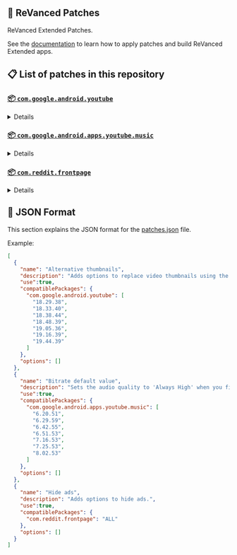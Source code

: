 ## 🧩 ReVanced Patches

ReVanced Extended Patches. 

See the [documentation](https://github.com/inotia00/revanced-documentation#readme) to learn how to apply patches and build ReVanced Extended apps.

## 📋 List of patches in this repository

### [📦 `com.google.android.youtube`](https://play.google.com/store/apps/details?id=com.google.android.youtube)
<details>

| 💊 Patch | 📜 Description | 🏹 Target Version |
|:--------:|:--------------:|:-----------------:|
| `Alternative thumbnails` | Adds options to replace video thumbnails using the DeArrow API or image captures from the video. | 18.29.38 ~ 19.44.39 |
| `Ambient mode control` | Adds options to disable Ambient mode and to bypass Ambient mode restrictions. | 18.29.38 ~ 19.44.39 |
| `Bypass URL redirects` | Adds an option to bypass URL redirects and open the original URL directly. | 18.29.38 ~ 19.44.39 |
| `Bypass image region restrictions` | Adds an option to use a different host for static images, so that images blocked in some countries can be received. | 18.29.38 ~ 19.44.39 |
| `Change layout` | Adds an option to change the dp in order to use a tablet or phone layout. | 18.29.38 ~ 19.44.39 |
| `Change live ring click action` | Adds an option to open the channel instead of the live stream when clicking on the live ring. | 18.29.38 ~ 19.44.39 |
| `Change player flyout menu toggles` | Adds an option to use text toggles instead of switch toggles within the additional settings menu. | 18.29.38 ~ 19.44.39 |
| `Change share sheet` | Adds an option to change the in-app share sheet to the system share sheet. | 18.29.38 ~ 19.44.39 |
| `Change start page` | Adds an option to set which page the app opens in instead of the homepage. | 18.29.38 ~ 19.44.39 |
| `Custom Shorts action buttons` | Changes, at compile time, the icon of the action buttons of the Shorts player. | 18.29.38 ~ 19.44.39 |
| `Custom branding icon for YouTube` | Changes the YouTube app icon to the icon specified in patch options. | 18.29.38 ~ 19.44.39 |
| `Custom branding name for YouTube` | Changes the YouTube app name to the name specified in patch options. | 18.29.38 ~ 19.44.39 |
| `Custom double tap length` | Adds Double-tap to seek values that are specified in patch options. | 18.29.38 ~ 19.44.39 |
| `Custom header for YouTube` | Applies a custom header in the top left corner within the app. | 18.29.38 ~ 19.44.39 |
| `Description components` | Adds options to hide and disable description components. | 18.29.38 ~ 19.44.39 |
| `Disable QUIC protocol` | Adds an option to disable CronetEngine's QUIC protocol. | 18.29.38 ~ 19.44.39 |
| `Disable forced auto audio tracks` | Adds an option to disable audio tracks from being automatically enabled. | 18.29.38 ~ 19.44.39 |
| `Disable forced auto captions` | Adds an option to disable captions from being automatically enabled. | 18.29.38 ~ 19.44.39 |
| `Disable haptic feedback` | Adds options to disable haptic feedback when swiping in the video player. | 18.29.38 ~ 19.44.39 |
| `Disable resuming Shorts on startup` | Adds an option to disable the Shorts player from resuming on app startup when Shorts were last being watched. | 18.29.38 ~ 19.44.39 |
| `Disable splash animation` | Adds an option to disable the splash animation on app startup. | 18.29.38 ~ 19.44.39 |
| `Enable OPUS codec` | Adds an option to enable the OPUS audio codec if the player response includes it. | 18.29.38 ~ 19.44.39 |
| `Enable debug logging` | Adds an option to enable debug logging. | 18.29.38 ~ 19.44.39 |
| `Enable gradient loading screen` | Adds an option to enable the gradient loading screen. | 18.29.38 ~ 19.44.39 |
| `Force hide player buttons background` | Removes, at compile time, the dark background surrounding the video player controls. | 18.29.38 ~ 19.44.39 |
| `Fullscreen components` | Adds options to hide or change components related to fullscreen. | 18.29.38 ~ 19.44.39 |
| `GmsCore support` | Allows patched Google apps to run without root and under a different package name by using GmsCore instead of Google Play Services. | 18.29.38 ~ 19.44.39 |
| `Hide Shorts dimming` | Removes, at compile time, the dimming effect at the top and bottom of Shorts videos. | 18.29.38 ~ 19.44.39 |
| `Hide action buttons` | Adds options to hide action buttons under videos. | 18.29.38 ~ 19.44.39 |
| `Hide ads` | Adds options to hide ads. | 18.29.38 ~ 19.44.39 |
| `Hide comments components` | Adds options to hide components related to comments. | 18.29.38 ~ 19.44.39 |
| `Hide feed components` | Adds options to hide components related to feeds. | 18.29.38 ~ 19.44.39 |
| `Hide feed flyout menu` | Adds the ability to hide feed flyout menu components using a custom filter. | 18.29.38 ~ 19.44.39 |
| `Hide layout components` | Adds options to hide general layout components. | 18.29.38 ~ 19.44.39 |
| `Hide player buttons` | Adds options to hide buttons in the video player. | 18.29.38 ~ 19.44.39 |
| `Hide player flyout menu` | Adds options to hide player flyout menu components. | 18.29.38 ~ 19.44.39 |
| `Hide shortcuts` | Remove, at compile time, the app shortcuts that appears when the app icon is long pressed. | 18.29.38 ~ 19.44.39 |
| `Hook YouTube Music actions` | Adds support for opening music in RVX Music using the in-app YouTube Music button. | 18.29.38 ~ 19.44.39 |
| `Hook download actions` | Adds support to download videos with an external downloader app using the in-app download button. | 18.29.38 ~ 19.44.39 |
| `MaterialYou` | Applies the MaterialYou theme for Android 12+ devices. | 18.29.38 ~ 19.44.39 |
| `Miniplayer` | Adds options to change the in-app minimized player, and if patching target 19.16+ adds options to use modern miniplayers. | 18.29.38 ~ 19.44.39 |
| `Navigation bar components` | Adds options to hide or change components related to the navigation bar. | 18.29.38 ~ 19.44.39 |
| `Open links externally` | Adds an option to always open links in your browser instead of the in-app browser. | 18.29.38 ~ 19.44.39 |
| `Overlay buttons` | Adds options to display useful overlay buttons in the video player. | 18.29.38 ~ 19.44.39 |
| `Player components` | Adds options to hide or change components related to the video player. | 18.29.38 ~ 19.44.39 |
| `Remove background playback restrictions` | Removes restrictions on background playback, including for music and kids videos. | 18.29.38 ~ 19.44.39 |
| `Remove viewer discretion dialog` | Adds an option to remove the dialog that appears when opening a video that has been age-restricted by accepting it automatically. This does not bypass the age restriction. | 18.29.38 ~ 19.44.39 |
| `Return YouTube Dislike` | Adds an option to show the dislike count of videos using the Return YouTube Dislike API. | 18.29.38 ~ 19.44.39 |
| `Return YouTube Username` | Adds an option to replace YouTube handles with usernames in comments using YouTube Data API v3. | 18.29.38 ~ 19.44.39 |
| `Sanitize sharing links` | Adds an option to sanitize sharing links by removing tracking query parameters. | 18.29.38 ~ 19.44.39 |
| `Seekbar components` | Adds options to hide or change components related to the seekbar. | 18.29.38 ~ 19.44.39 |
| `Settings for YouTube` | Applies mandatory patches to implement ReVanced Extended settings into the application. | 18.29.38 ~ 19.44.39 |
| `Shorts components` | Adds options to hide or change components related to YouTube Shorts. | 18.29.38 ~ 19.44.39 |
| `SponsorBlock` | Adds options to enable and configure SponsorBlock, which can skip undesired video segments, such as sponsored content. | 18.29.38 ~ 19.44.39 |
| `Spoof app version` | Adds options to spoof the YouTube client version. This can be used to restore old UI elements and features. | 18.29.38 ~ 19.44.39 |
| `Spoof streaming data` | Adds options to spoof the streaming data to allow playback. | 18.29.38 ~ 19.44.39 |
| `Swipe controls` | Adds options for controlling volume and brightness with swiping, and whether to enter fullscreen when swiping down below the player. | 18.29.38 ~ 19.44.39 |
| `Theme` | Changes the app's themes to the values specified in patch options. | 18.29.38 ~ 19.44.39 |
| `Toolbar components` | Adds options to hide or change components located on the toolbar, such as the search bar, header, and toolbar buttons. | 18.29.38 ~ 19.44.39 |
| `Translations for YouTube` | Add translations or remove string resources. | 18.29.38 ~ 19.44.39 |
| `Video playback` | Adds options to customize settings related to video playback, such as default video quality and playback speed. | 18.29.38 ~ 19.44.39 |
| `Visual preferences icons for YouTube` | Adds icons to specific preferences in the settings. | 18.29.38 ~ 19.44.39 |
| `Watch history` | Adds an option to change the domain of the watch history or check its status. | 18.29.38 ~ 19.44.39 |
</details>

### [📦 `com.google.android.apps.youtube.music`](https://play.google.com/store/apps/details?id=com.google.android.apps.youtube.music)
<details>

| 💊 Patch | 📜 Description | 🏹 Target Version |
|:--------:|:--------------:|:-----------------:|
| `Bitrate default value` | Sets the audio quality to 'Always High' when you first install the app. | 6.20.51 ~ 8.02.53 |
| `Bypass image region restrictions` | Adds an option to use a different host for static images, so that images blocked in some countries can be received. | 6.20.51 ~ 8.02.53 |
| `Certificate spoof` | Enables YouTube Music to work with Android Auto by spoofing the YouTube Music certificate. | 6.20.51 ~ 8.02.53 |
| `Change share sheet` | Adds an option to change the in-app share sheet to the system share sheet. | 6.20.51 ~ 8.02.53 |
| `Change start page` | Adds an option to set which page the app opens in instead of the homepage. | 6.20.51 ~ 8.02.53 |
| `Custom branding icon for YouTube Music` | Changes the YouTube Music app icon to the icon specified in patch options. | 6.20.51 ~ 8.02.53 |
| `Custom branding name for YouTube Music` | Changes the YouTube Music app name to the name specified in patch options. | 6.20.51 ~ 8.02.53 |
| `Custom header for YouTube Music` | Applies a custom header in the top left corner within the app. | 6.20.51 ~ 8.02.53 |
| `Dark theme` | Changes the app's dark theme to the values specified in patch options. | 6.20.51 ~ 8.02.53 |
| `Disable Cairo splash animation` | Adds an option to disable Cairo splash animation. | 7.06.54 ~ 8.02.53 |
| `Disable DRC audio` | Adds an option to disable DRC (Dynamic Range Compression) audio. | 6.20.51 ~ 8.02.53 |
| `Disable dislike redirection` | Adds an option to disable redirection to the next track when clicking the Dislike button. | 6.20.51 ~ 8.02.53 |
| `Disable forced auto captions` | Adds an option to disable captions from being automatically enabled. | 6.20.51 ~ 8.02.53 |
| `Disable music video in album` | Adds option to redirect music videos from albums for non-premium users. | 6.20.51 ~ 8.02.53 |
| `Enable OPUS codec` | Adds an option to enable the OPUS audio codec if the player response includes it. | 6.20.51 ~ 8.02.53 |
| `Enable debug logging` | Adds an option to enable debug logging. | 6.20.51 ~ 8.02.53 |
| `Enable landscape mode` | Adds an option to enable landscape mode when rotating the screen on phones. | 6.20.51 ~ 8.02.53 |
| `Flyout menu components` | Adds options to hide or change flyout menu components. | 6.20.51 ~ 8.02.53 |
| `GmsCore support` | Allows patched Google apps to run without root and under a different package name by using GmsCore instead of Google Play Services. | 6.20.51 ~ 8.02.53 |
| `Hide account components` | Adds options to hide components related to the account menu. | 6.20.51 ~ 8.02.53 |
| `Hide action bar components` | Adds options to hide action bar components and replace the offline download button with an external download button. | 6.20.51 ~ 8.02.53 |
| `Hide ads` | Adds options to hide ads. | 6.20.51 ~ 8.02.53 |
| `Hide layout components` | Adds options to hide general layout components. | 6.20.51 ~ 8.02.53 |
| `Hide overlay filter` | Removes, at compile time, the dark overlay that appears when player flyout menus are open. | 6.20.51 ~ 8.02.53 |
| `Hide player overlay filter` | Removes, at compile time, the dark overlay that appears when single-tapping in the player. | 6.20.51 ~ 8.02.53 |
| `Navigation bar components` | Adds options to hide or change components related to the navigation bar. | 6.20.51 ~ 8.02.53 |
| `Player components` | Adds options to hide or change components related to the player. | 6.20.51 ~ 8.02.53 |
| `Remove background playback restrictions` | Removes restrictions on background playback, including for kids videos. | 6.20.51 ~ 8.02.53 |
| `Remove viewer discretion dialog` | Adds an option to remove the dialog that appears when opening a video that has been age-restricted by accepting it automatically. This does not bypass the age restriction. | 6.20.51 ~ 8.02.53 |
| `Restore old style library shelf` | Adds an option to return the Library tab to the old style. | 6.20.51 ~ 8.02.53 |
| `Return YouTube Dislike` | Adds an option to show the dislike count of songs using the Return YouTube Dislike API. | 6.20.51 ~ 8.02.53 |
| `Return YouTube Username` | Adds an option to replace YouTube handles with usernames in comments using YouTube Data API v3. | 6.20.51 ~ 8.02.53 |
| `Sanitize sharing links` | Adds an option to sanitize sharing links by removing tracking query parameters. | 6.20.51 ~ 8.02.53 |
| `Settings for YouTube Music` | Applies mandatory patches to implement ReVanced Extended settings into the application. | 6.20.51 ~ 8.02.53 |
| `SponsorBlock` | Adds options to enable and configure SponsorBlock, which can skip undesired video segments, such as non-music sections. | 6.20.51 ~ 8.02.53 |
| `Spoof app version` | Adds options to spoof the YouTube Music client version. This can remove the radio mode restriction in Canadian regions or disable real-time lyrics. | 6.20.51 ~ 7.16.53 |
| `Spoof client` | Adds options to spoof the client to allow playback. | 6.20.51 ~ 7.16.53 |
| `Spoof streaming data` | Adds options to spoof the streaming data to allow playback. | 6.20.51 ~ 8.02.53 |
| `Translations for YouTube Music` | Add translations or remove string resources. | 6.20.51 ~ 8.02.53 |
| `Video playback` | Adds options to customize settings related to video playback, such as default video quality and playback speed. | 6.20.51 ~ 8.02.53 |
| `Visual preferences icons for YouTube Music` | Adds icons to specific preferences in the settings. | 6.20.51 ~ 8.02.53 |
</details>

### [📦 `com.reddit.frontpage`](https://play.google.com/store/apps/details?id=com.reddit.frontpage)
<details>

| 💊 Patch | 📜 Description | 🏹 Target Version |
|:--------:|:--------------:|:-----------------:|
| `Change package name` | Changes the package name for Reddit to the name specified in patch options. | ALL |
| `Custom branding name for Reddit` | Changes the Reddit app name to the name specified in patch options. | ALL |
| `Disable screenshot popup` | Adds an option to disable the popup that appears when taking a screenshot. | ALL |
| `Hide Recently Visited shelf` | Adds an option to hide the Recently Visited shelf in the sidebar. | ALL |
| `Hide ads` | Adds options to hide ads. | ALL |
| `Hide navigation buttons` | Adds options to hide buttons in the navigation bar. | ALL |
| `Hide recommended communities shelf` | Adds an option to hide the recommended communities shelves in subreddits. | ALL |
| `Open links directly` | Adds an option to skip over redirection URLs in external links. | ALL |
| `Open links externally` | Adds an option to always open links in your browser instead of in the in-app-browser. | ALL |
| `Premium icon` | Unlocks premium app icons. | ALL |
| `Remove subreddit dialog` | Adds options to remove the NSFW community warning and notifications suggestion dialogs by dismissing them automatically. | ALL |
| `Sanitize sharing links` | Adds an option to sanitize sharing links by removing tracking query parameters. | ALL |
| `Settings for Reddit` | Applies mandatory patches to implement ReVanced Extended settings into the application. | ALL |
</details>



## 📝 JSON Format

This section explains the JSON format for the [patches.json](patches.json) file.

Example:

```json
[
  {
    "name": "Alternative thumbnails",
    "description": "Adds options to replace video thumbnails using the DeArrow API or image captures from the video.",
    "use":true,
    "compatiblePackages": {
      "com.google.android.youtube": [
        "18.29.38",
        "18.33.40",
        "18.38.44",
        "18.48.39",
        "19.05.36",
        "19.16.39",
        "19.44.39"
      ]
    },
    "options": []
  },
  {
    "name": "Bitrate default value",
    "description": "Sets the audio quality to 'Always High' when you first install the app.",
    "use":true,
    "compatiblePackages": {
      "com.google.android.apps.youtube.music": [
        "6.20.51",
        "6.29.59",
        "6.42.55",
        "6.51.53",
        "7.16.53",
        "7.25.53",
        "8.02.53"
      ]
    },
    "options": []
  },
  {
    "name": "Hide ads",
    "description": "Adds options to hide ads.",
    "use":true,
    "compatiblePackages": {
      "com.reddit.frontpage": "ALL"
    },
    "options": []
  }
]
```